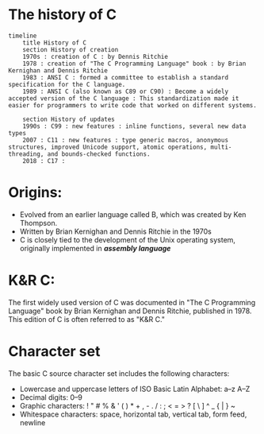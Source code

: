# The history of C

```mermaid
timeline
    title History of C
    section History of creation
    1970s : creation of C : by Dennis Ritchie
    1978 : creation of "The C Programming Language" book : by Brian Kernighan and Dennis Ritchie
    1983 : ANSI C : formed a committee to establish a standard specification for the C language.
    1989 : ANSI C (also known as C89 or C90) : Become a widely accepted version of the C language : This standardization made it easier for programmers to write code that worked on different systems.

    section History of updates
    1990s : C99 : new features : inline functions, several new data types
    2007 : C11 : new features : type generic macros, anonymous structures, improved Unicode support, atomic operations, multi-threading, and bounds-checked functions.
    2018 : C17 : 
```

# Origins: 

- Evolved from an earlier language called B, which was created by Ken Thompson.
- Written by Brian Kernighan and Dennis Ritchie in the 1970s
- C is closely tied to the development of the Unix operating system, originally implemented in ***assembly language***

# K&R C:

 The first widely used version of C was documented in "The C Programming Language" book by Brian Kernighan and Dennis Ritchie, published in 1978. This edition of C is often referred to as "K&R C."

# Character set

The basic C source character set includes the following characters:

- Lowercase and uppercase letters of ISO Basic Latin Alphabet: a–z A–Z
- Decimal digits: 0–9
- Graphic characters: ! " # % & ' ( ) * + , - . / : ; < = > ? [ \ ] ^ _ { | } ~
- Whitespace characters: space, horizontal tab, vertical tab, form feed, newline